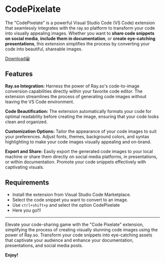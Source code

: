# CodePixelate

The "CodePixelate" is a powerful Visual Studio Code (VS Code) extension that seamlessly integrates with the ray.so platform to transform your code into visually appealing images. Whether you want to **share code snippets on social media**, **include them in documentation**, or **create eye-catching presentations**, this extension simplifies the process by converting your code into beautiful, shareable images.

[Download😀](https://marketplace.visualstudio.com/items?itemName=CodePixelate3105.codepixelate&ssr=false#overview)

## Features

**Ray.so Integration:** Harness the power of Ray.so's code-to-image conversion capabilities directly within your favorite code editor. The extension streamlines the process of generating code images without leaving the VS Code environment.

**Code Beautification:** The extension automatically formats your code for optimal readability before creating the image, ensuring that your code looks clean and organized.

**Customization Options:** Tailor the appearance of your code images to suit your preferences. Adjust fonts, themes, background colors, and syntax highlighting to make your code images visually appealing and on-brand.

**Export and Share:** Easily export the generated code images to your local machine or share them directly on social media platforms, in presentations, or within documentation. Promote your code snippets effectively with captivating visuals.

## Requirements

- Install the extension from Visual Studio Code Marketplace.
- Select the code snippet you want to convert to an image.
- Use ``ctrl+shift+p`` and select the option CodePixelate
- Here you go!!!

---

Elevate your code-sharing game with the "Code Pixelate" extension, simplifying the process of creating visually stunning code images using the power of Ray.so. Transform your code snippets into eye-catching assets that captivate your audience and enhance your documentation, presentations, and social media posts.

**Enjoy!**
